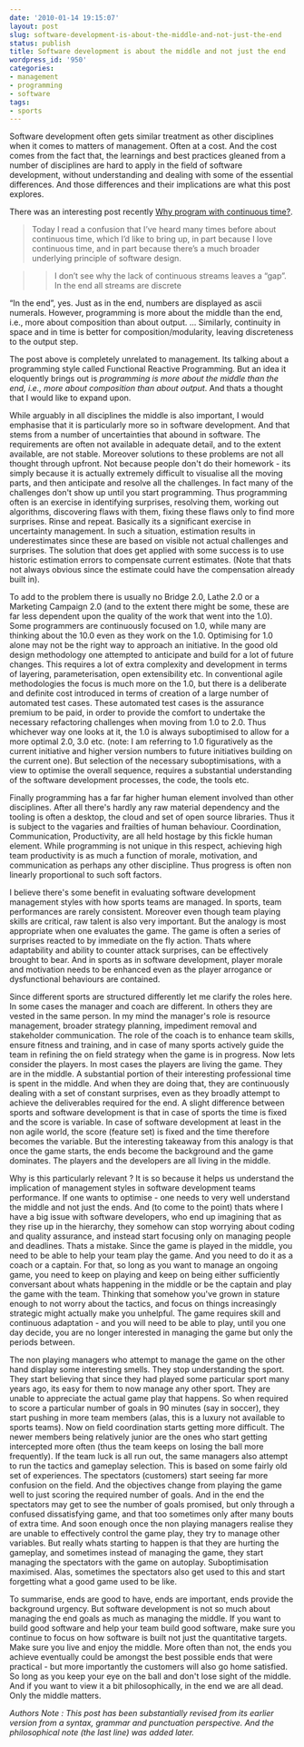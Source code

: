 ```yaml
---
date: '2010-01-14 19:15:07'
layout: post
slug: software-development-is-about-the-middle-and-not-just-the-end
status: publish
title: Software development is about the middle and not just the end
wordpress_id: '950'
categories:
- management
- programming
- software
tags:
- sports
---
```


Software development often gets similar treatment as other disciplines when it comes to matters of management. Often at a cost. And the cost comes from the fact that, the learnings and best practices gleaned from a number of disciplines are hard to apply in the field of software development, without understanding and dealing with some of the essential differences. And those differences and their implications are what this post explores.

There was an interesting post recently [Why program with continuous time?](http://conal.net/blog/posts/why-program-with-continuous-time/).


> Today I read a confusion that I’ve heard many times before about continuous time, which I’d like to bring up, in part because I love continuous time, and in part because there’s a much broader underlying principle of software design.

>
>> I don’t see why the lack of continuous streams leaves a “gap”. In the end all streams are discrete
> 
> 
“In the end”, yes. Just as in the end, numbers are displayed as ascii numerals. However, programming is more about the middle than the end, i.e., more about composition than about output. ... Similarly, continuity in space and in time is better for composition/modularity, leaving discreteness to the output step.


The post above is completely unrelated to management. Its talking about a programming style called Functional Reactive Programming. But an idea it eloquently brings out is  _programming is more about the middle than the end, i.e., more about composition than about output_. And thats a thought that I would like to expand upon.

While arguably in all disciplines the middle is also important, I would emphasise that it is particularly more so in software development. And that stems from a number of uncertainties that abound in software. The requirements are often not available in adequate detail, and to the extent available, are not stable. Moreover solutions to these problems are not all thought through upfront. Not because people don't do their homework - its simply because it is actually extremely difficult to visualise all the moving parts, and then anticipate and resolve all the challenges. In fact many of the challenges don't show up until you start programming. Thus programming often is an exercise in identifying surprises, resolving them, working out algorithms, discovering flaws with them, fixing these flaws only to find more surprises. Rinse and repeat. Basically its a significant exercise in uncertainty management. In such a situation, estimation results in underestimates since these are based on visible not actual challenges and surprises. The solution that does get applied with some success is to use historic estimation errors to compensate current estimates. (Note that thats not always obvious since the estimate could have the compensation already built in).

To add to the problem there is usually no Bridge 2.0, Lathe 2.0 or a Marketing Campaign 2.0 (and to the extent there might be some, these are far less dependent upon the quality of the work that went into the 1.0). Some programmers are continuously focused on 1.0, while many are thinking about the 10.0 even as they work on the 1.0.  Optimising for 1.0 alone may not be the right way to approach an initiative. In the good old design methodology one attempted to anticipate and build for a lot of future changes. This requires a lot of extra complexity and development in terms of layering, parameterisation, open extensibility etc. In conventional agile methodologies the focus is much more on the 1.0, but there is a deliberate and definite cost introduced in terms of creation of a large number of automated test cases. These automated test cases is the assurance premium to be paid, in order to provide the comfort to undertake the necessary refactoring challenges when moving from 1.0 to 2.0. Thus whichever way one looks at it, the 1.0 is always suboptimised to allow for a more optimal 2.0, 3.0 etc. (note: I am referring to 1.0 figuratively as the current initiative and higher version numbers to future initiatives building on the current one). But selection of the necessary suboptimisations, with a view to optimise the overall sequence, requires a substantial understanding of the software development processes, the code, the tools etc.

Finally programming has a far far higher human element involved than other disciplines. After all there's hardly any raw material dependency and the tooling is often a desktop, the cloud and set of open source libraries. Thus it is subject to the vagaries and frailties of human behaviour. Coordination, Communication, Productivity, are all held hostage by this fickle human element. While programming is not unique in this respect, achieving high team productivity is as much a function of morale, motivation, and communication as perhaps any other discipline. Thus progress is often non linearly proportional to such soft factors.

I believe there's some benefit in evaluating software development management styles with how sports teams are managed. In sports, team performances are rarely consistent. Moreover even though team playing skills are critical, raw talent is also very important. But the analogy is most appropriate when one evaluates the game. The game is often a series of surprises reacted to by immediate on the fly action. Thats where adaptability and ability to counter attack surprises, can be effectively brought to bear. And in sports as in software development, player morale and motivation needs to be enhanced even as the player arrogance or dysfunctional behaviours are contained.

Since different sports are structured differently let me clarify the roles here. In some cases the manager and coach are different. In others they are vested in the same person. In my mind the manager's role is resource management, broader strategy planning, impediment removal and stakeholder communication. The role of the coach is to enhance team skills, ensure fitness and training, and in case of many sports actively guide the team in refining the on field strategy when the game is in progress. Now lets consider the players. In most cases the players are living the game. They are in the middle. A substantial portion of their interesting professional time is spent in the middle. And when they are doing that, they are continuously dealing with a set of constant surprises, even as they broadly attempt to achieve the deliverables required for the end. A slight difference between sports and software development is that in case of sports the time is fixed and the score is variable. In case of software development at least in the non agile world, the score (feature set) is fixed and the time therefore becomes the variable. But the interesting takeaway from this analogy is that once the game starts, the ends become the background and the game dominates. The players and the developers are all living in the middle.

Why is this particularly relevant ? It is so because it helps us understand the implication of management styles in software development teams performance. If one wants to optimise - one needs to very well understand the middle and not just the ends. And (to come to the point) thats where I have a big issue with software developers, who end up imagining that as they rise up in the hierarchy, they somehow can stop worrying about coding and quality assurance, and instead start focusing only on managing people and deadlines. Thats a mistake. Since the game is played in the middle, you need to be able to help your team play the game. And you need to do it as a coach or a captain.  For that, so long as you want to manage an ongoing game, you need to keep on playing and keep on being either sufficiently conversant about whats happening in the middle or be the captain and play the game with the team. Thinking that somehow you've grown in stature enough to not worry about the tactics, and focus on things increasingly strategic might actually make you unhelpful. The game requires skill and continuous adaptation - and you will need to be able to play, until you one day decide, you are no longer interested in managing the game but only the periods between.

The non playing managers who attempt to manage the game on the other hand display some interesting smells. They stop understanding the sport. They start believing that since they had played some particular sport many years ago, its easy for them to now manage any other sport. They are unable to appreciate the actual game play that happens. So when required to score a particular number of goals in 90 minutes (say in soccer), they start pushing in more team members (alas, this is a luxury not available to sports teams). Now on field coordination starts getting more difficult. The newer members being relatively junior are the ones who start getting intercepted more often (thus the team keeps on losing the ball more frequently).  If the team luck is all run out, the same managers also attempt to run the tactics and gameplay selection. This is based on some fairly old set of experiences. The spectators (customers) start seeing far more confusion on the field. And the objectives change from playing the game well to just scoring the required number of goals. And in the end the spectators may get to see the number of goals promised, but only through a confused dissatisfying game, and that too sometimes only after many bouts of extra time. And soon enough once the non playing managers realise they are unable to effectively control the game play, they try to manage other variables. But really whats starting to happen is that they are hurting the gameplay, and sometimes instead of managing the game, they start managing the spectators with the game on autoplay. Suboptimisation maximised. Alas, sometimes the spectators also get used to this and start forgetting what a good game used to be like.

To summarise, ends are good to have, ends are important, ends provide the background urgency. But software development is not so much about managing the end goals as much as managing the middle. If you want to build good software and help your team build good software, make sure you continue to focus on how software is built not just the quantitative targets. Make sure you live and enjoy the middle. More often than not, the ends you achieve eventually could be amongst the best possible ends that were practical - but more importantly the customers will also go home satisfied. So long as you keep your eye on the ball and don't lose sight of the middle. And if you want to view it a bit philosophically, in the end we are all dead. Only the middle matters.

_Authors Note : This post has been substantially revised from its earlier version from a syntax, grammar and punctuation perspective. And the philosophical note (the last line) was added later._
